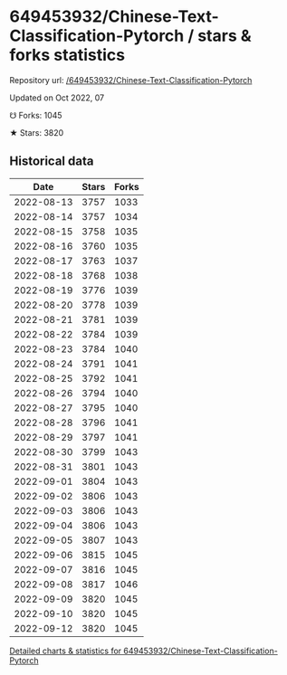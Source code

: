 # 649453932/Chinese-Text-Classification-Pytorch / stars & forks statistics

Repository url: [/649453932/Chinese-Text-Classification-Pytorch](https://github.com/649453932/Chinese-Text-Classification-Pytorch)

Updated on Oct 2022, 07

☋ Forks: 1045

★ Stars: 3820

## Historical data
| Date | Stars | Forks |
|------|-------|-------|
| 2022-08-13 | 3757 | 1033 | 
| 2022-08-14 | 3757 | 1034 | 
| 2022-08-15 | 3758 | 1035 | 
| 2022-08-16 | 3760 | 1035 | 
| 2022-08-17 | 3763 | 1037 | 
| 2022-08-18 | 3768 | 1038 | 
| 2022-08-19 | 3776 | 1039 | 
| 2022-08-20 | 3778 | 1039 | 
| 2022-08-21 | 3781 | 1039 | 
| 2022-08-22 | 3784 | 1039 | 
| 2022-08-23 | 3784 | 1040 | 
| 2022-08-24 | 3791 | 1041 | 
| 2022-08-25 | 3792 | 1041 | 
| 2022-08-26 | 3794 | 1040 | 
| 2022-08-27 | 3795 | 1040 | 
| 2022-08-28 | 3796 | 1041 | 
| 2022-08-29 | 3797 | 1041 | 
| 2022-08-30 | 3799 | 1043 | 
| 2022-08-31 | 3801 | 1043 | 
| 2022-09-01 | 3804 | 1043 | 
| 2022-09-02 | 3806 | 1043 | 
| 2022-09-03 | 3806 | 1043 | 
| 2022-09-04 | 3806 | 1043 | 
| 2022-09-05 | 3807 | 1043 | 
| 2022-09-06 | 3815 | 1045 | 
| 2022-09-07 | 3816 | 1045 | 
| 2022-09-08 | 3817 | 1046 | 
| 2022-09-09 | 3820 | 1045 | 
| 2022-09-10 | 3820 | 1045 | 
| 2022-09-12 | 3820 | 1045 | 


[Detailed charts & statistics for 649453932/Chinese-Text-Classification-Pytorch](https://reviewgithub.com/rep/649453932/Chinese-Text-Classification-Pytorch)
